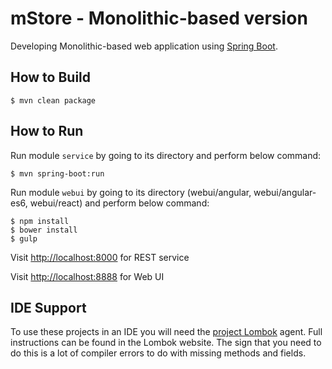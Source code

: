 # mStore - Monolithic-based version

Developing Monolithic-based web application using [Spring Boot](http://projects.spring.io/spring-boot/).

## How to Build

```
$ mvn clean package
```

## How to Run

Run module `service` by going to its directory and perform below command:

```
$ mvn spring-boot:run
```

Run module `webui` by going to its directory (webui/angular, webui/angular-es6, webui/react) and perform below command:

```
$ npm install
$ bower install
$ gulp
```

Visit [http://localhost:8000](http://localhost:8000) for REST service

Visit [http://localhost:8888](http://localhost:8888) for Web UI


## IDE Support

To use these projects in an IDE you will need the [project Lombok](http://projectlombok.org/features/index.html) agent.
Full instructions can be found in the Lombok website. The sign that you need to do this is a lot of compiler errors
to do with missing methods and fields.
